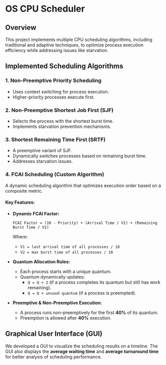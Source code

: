 # OS CPU Scheduler

## Overview
This project implements multiple CPU scheduling algorithms, including traditional and adaptive techniques, to optimize process execution efficiency while addressing issues like starvation.

## Implemented Scheduling Algorithms

### 1. Non-Preemptive Priority Scheduling
- Uses context switching for process execution.  
- Higher-priority processes execute first.  

### 2. Non-Preemptive Shortest Job First (SJF)
- Selects the process with the shortest burst time.  
- Implements starvation prevention mechanisms.  

### 3. Shortest Remaining Time First (SRTF)
- A preemptive variant of SJF.  
- Dynamically switches processes based on remaining burst time.  
- Addresses starvation issues.  

### 4. FCAI Scheduling (Custom Algorithm)
A dynamic scheduling algorithm that optimizes execution order based on a composite metric.  
#### Key Features:

- **Dynamic FCAI Factor:**  
  ```
  FCAI Factor = (10 - Priority) + (Arrival Time / V1) + (Remaining Burst Time / V2)
  ```
  Where:  
  - `V1 = last arrival time of all processes / 10`  
  - `V2 = max burst time of all processes / 10`  

- **Quantum Allocation Rules:**  
  - Each process starts with a unique quantum.  
  - Quantum dynamically updates:  
    - `Q = Q + 2` (if a process completes its quantum but still has work remaining).  
    - `Q = Q + unused quantum` (if a process is preempted).  

- **Preemptive & Non-Preemptive Execution:**  
  - A process runs non-preemptively for the first **40%** of its quantum.  
  - Preemption is allowed after **40%** execution.  

## Graphical User Interface (GUI)
We developed a GUI to visualize the scheduling results on a timeline. The GUI also displays the **average waiting time** and **average turnaround time** for better analysis of scheduling performance.
